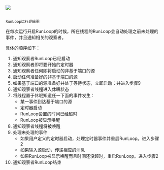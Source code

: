 ![](https://upload-images.jianshu.io/upload_images/1877784-94c6cdb3a7864593.png?imageMogr2/auto-orient/strip%7CimageView2/2/w/700)

                                                                                     RunLoop运行逻辑图



在每次运行开启RunLoop的时候，所在线程的RunLoop会自动处理之前未处理的事件，并且通知相关的观察者。

具体的顺序如下：

1. 通知观察者RunLoop已经启动
2. 通知观察者即将要开始的定时器
3. 通知观察者任何即将启动的非基于端口的源
4. 启动任何准备好的非基于端口的源
5. 如果基于端口的源准备好并处于等待状态，立即启动；并进入步骤9
6. 通知观察者线程进入休眠状态
7. 将线程置于休眠知道任一下面的事件发生：
   * 某一事件到达基于端口的源
   * 定时器启动
   * RunLoop设置的时间已经超时
   * RunLoop被显示唤醒
8. 通知观察者线程将被唤醒
9. 处理未处理的事件
   * 如果用户定义的定时器启动，处理定时器事件并重启RunLoop。进入步骤2
   * 如果输入源启动，传递相应的消息
   * 如果RunLoop被显示唤醒而且时间还没超时，重启RunLoop。进入步骤2
10. 通知观察者RunLoop结束 




